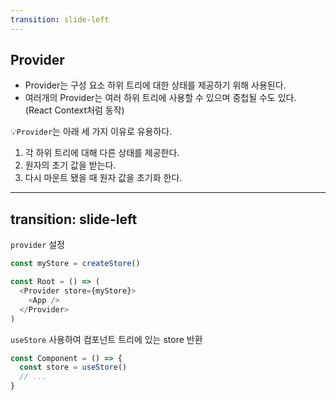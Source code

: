 ```yaml
---
transition: slide-left
---
```


## Provider
- Provider는 구성 요소 하위 트리에 대한 상태를 제공하기 위해 사용된다. 
- 여러개의 Provider는 여러 하위 트리에 사용할 수 있으며 중첩될 수도 있다. (React Context처럼 동작)

💡`Provider`는 아래 세 가지 이유로 유용하다.
1. 각 하위 트리에 대해 다른 상태를 제공한다.
2. 원자의 초기 값을 받는다.
3. 다시 마운트 됐을 때 원자 값을 초기화 한다.

---
transition: slide-left
---

`provider` 설정
```javascript
const myStore = createStore()

const Root = () => (
  <Provider store={myStore}>
    <App />
  </Provider>
)
```

`useStore` 사용하여 컴포넌트 트리에 있는 store 반환
```javascript
const Component = () => {
  const store = useStore()
  // ...
}
```